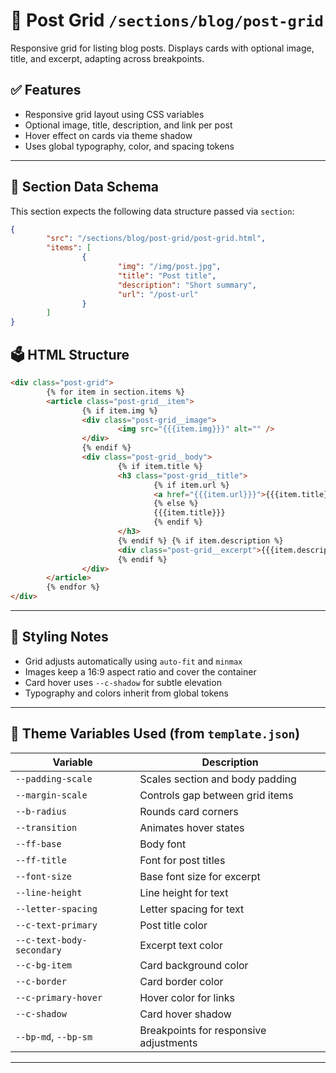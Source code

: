 # 📂 Post Grid `/sections/blog/post-grid`

Responsive grid for listing blog posts. Displays cards with optional image, title, and excerpt, adapting across breakpoints.

## ✅ Features

-   Responsive grid layout using CSS variables
-   Optional image, title, description, and link per post
-   Hover effect on cards via theme shadow
-   Uses global typography, color, and spacing tokens

---

## 📜 Section Data Schema

This section expects the following data structure passed via `section`:

```json
{
        "src": "/sections/blog/post-grid/post-grid.html",
        "items": [
                {
                        "img": "/img/post.jpg",
                        "title": "Post title",
                        "description": "Short summary",
                        "url": "/post-url"
                }
        ]
}
```

## 🗳️ HTML Structure

```html
<div class="post-grid">
        {% for item in section.items %}
        <article class="post-grid__item">
                {% if item.img %}
                <div class="post-grid__image">
                        <img src="{{{item.img}}}" alt="" />
                </div>
                {% endif %}
                <div class="post-grid__body">
                        {% if item.title %}
                        <h3 class="post-grid__title">
                                {% if item.url %}
                                <a href="{{{item.url}}}">{{{item.title}}}</a>
                                {% else %}
                                {{{item.title}}}
                                {% endif %}
                        </h3>
                        {% endif %} {% if item.description %}
                        <div class="post-grid__excerpt">{{{item.description}}}</div>
                        {% endif %}
                </div>
        </article>
        {% endfor %}
</div>
```

---

## 🎨 Styling Notes

-   Grid adjusts automatically using `auto-fit` and `minmax`
-   Images keep a 16:9 aspect ratio and cover the container
-   Card hover uses `--c-shadow` for subtle elevation
-   Typography and colors inherit from global tokens

---

## 🧠 Theme Variables Used (from `template.json`)

| Variable                        | Description                                |
| -------------------------------- | ------------------------------------------ |
| `--padding-scale`               | Scales section and body padding            |
| `--margin-scale`                | Controls gap between grid items            |
| `--b-radius`                    | Rounds card corners                        |
| `--transition`                  | Animates hover states                      |
| `--ff-base`                     | Body font                                  |
| `--ff-title`                    | Font for post titles                       |
| `--font-size`                   | Base font size for excerpt                 |
| `--line-height`                 | Line height for text                       |
| `--letter-spacing`              | Letter spacing for text                    |
| `--c-text-primary`              | Post title color                           |
| `--c-text-body-secondary`       | Excerpt text color                         |
| `--c-bg-item`                   | Card background color                      |
| `--c-border`                    | Card border color                          |
| `--c-primary-hover`             | Hover color for links                      |
| `--c-shadow`                    | Card hover shadow                          |
| `--bp-md`, `--bp-sm`            | Breakpoints for responsive adjustments     |

---
